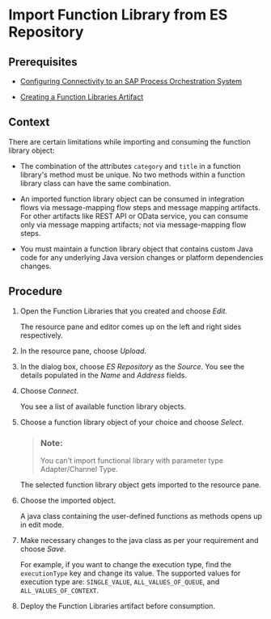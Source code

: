 <!-- loiod6e758578666417e9c73a043315a9775 -->

# Import Function Library from ES Repository



<a name="loiod6e758578666417e9c73a043315a9775__prereq_kjm_4zv_4xb"/>

## Prerequisites

-   [Configuring Connectivity to an SAP Process Orchestration System](IntegrationSettings/configuring-connectivity-to-an-sap-process-orchestration-system-8c36fd2.md)

-   [Creating a Function Libraries Artifact](creating-a-function-libraries-artifact-950b897.md)




<a name="loiod6e758578666417e9c73a043315a9775__context_md3_fqw_pxb"/>

## Context

There are certain limitations while importing and consuming the function library object:

-   The combination of the attributes `category` and `title` in a function library's method must be unique. No two methods within a function library class can have the same combination.

-   An imported function library object can be consumed in integration flows via message-mapping flow steps and message mapping artifacts. For other artifacts like REST API or OData service, you can consume only via message mapping artifacts; not via message-mapping flow steps.

-   You must maintain a function library object that contains custom Java code for any underlying Java version changes or platform dependencies changes.




## Procedure

1.  Open the Function Libraries that you created and choose *Edit*.

    The resource pane and editor comes up on the left and right sides respectively.

2.  In the resource pane, choose *Upload*.

3.  In the dialog box, choose *ES Repository* as the *Source*. You see the details populated in the *Name* and *Address* fields.

4.  Choose *Connect*.

    You see a list of available function library objects.

5.  Choose a function library object of your choice and choose *Select*.

    > ### Note:  
    > You can't import functional library with parameter type Adapter/Channel Type.

    The selected function library object gets imported to the resource pane.

6.  Choose the imported object.

    A java class containing the user-defined functions as methods opens up in edit mode.

7.  Make necessary changes to the java class as per your requirement and choose *Save*.

    For example, if you want to change the execution type, find the `executionType` key and change its value. The supported values for execution type are: `SINGLE_VALUE`, `ALL_VALUES_OF_QUEUE`, and `ALL_VALUES_OF_CONTEXT`.

8.  Deploy the Function Libraries artifact before consumption.


